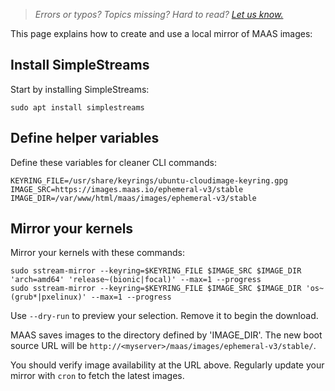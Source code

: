 > *Errors or typos? Topics missing? Hard to read? <a href="https://docs.google.com/forms/d/e/1FAIpQLScIt3ffetkaKW3gDv6FDk7CfUTNYP_HGmqQotSTtj2htKkVBw/viewform?usp=pp_url&entry.1739714854=https://maas.io/docs/mirroring-images-locally" target = "_blank">Let us know.</a>*

This page explains how to create and use a local mirror of MAAS images:

## Install SimpleStreams

Start by installing SimpleStreams:

```nohighlight
sudo apt install simplestreams
```

## Define helper variables

Define these variables for cleaner CLI commands:

```nohighlight
KEYRING_FILE=/usr/share/keyrings/ubuntu-cloudimage-keyring.gpg
IMAGE_SRC=https://images.maas.io/ephemeral-v3/stable
IMAGE_DIR=/var/www/html/maas/images/ephemeral-v3/stable
```

## Mirror your kernels

Mirror your kernels with these commands:

```nohighlight
sudo sstream-mirror --keyring=$KEYRING_FILE $IMAGE_SRC $IMAGE_DIR 'arch=amd64' 'release~(bionic|focal)' --max=1 --progress
sudo sstream-mirror --keyring=$KEYRING_FILE $IMAGE_SRC $IMAGE_DIR 'os~(grub*|pxelinux)' --max=1 --progress
```

Use `--dry-run` to preview your selection. Remove it to begin the download.

MAAS saves images to the directory defined by 'IMAGE_DIR'. The new boot source URL will be `http://<myserver>/maas/images/ephemeral-v3/stable/`.

You should verify image availability at the URL above. Regularly update your mirror with `cron` to fetch the latest images.